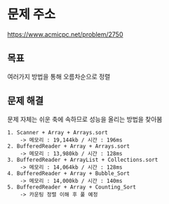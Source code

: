 # 문제 주소  
https://www.acmicpc.net/problem/2750

## 목표
여러가지 방법을 통해 오름차순으로 정렬

## 문제 해결
문제 자체는 쉬운 축에 속하므로 성능을 올리는 방법을 찾아봄
```
1. Scanner + Array + Arrays.sort
    -> 메모리 : 19,144kb / 시간 : 196ms
2. BufferedReader + Array + Arrays.sort  
    -> 메모리 : 13,980kb / 시간 : 128ms
3. BufferedReader + ArrayList + Collections.sort
    -> 메모리 : 14,064kb / 시간 : 128ms
4. BufferedReader + Array + Bubble_Sort
    -> 메모리 : 14,000kb / 시간 : 140ms
5. BufferedReader + Array + Counting_Sort
    -> 카운팅 정렬 이해 후 풀 예정
```

